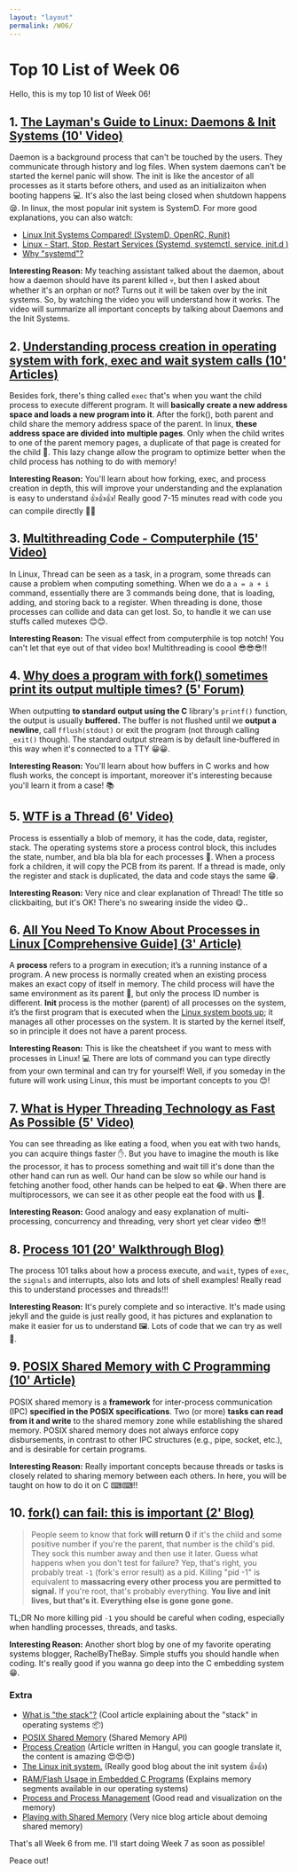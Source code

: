 ```yaml
---
layout: "layout"
permalink: /W06/
---
```


# Top 10 List of Week 06

Hello, this is my top 10 list of Week 06!

## 1. [The Layman's Guide to Linux: Daemons & Init Systems (10' Video)](https://www.youtube.com/watch?v=ydg9KZCCPE0)

Daemon is a background process that can't be touched by the users. They communicate through history and log files. When system daemons can't be started the kernel panic will show. The init is like the ancestor of all processes as it starts before others, and used as an initializaiton when booting happens 💻. It's also the last being closed when shutdown happens 😪. In linux, the most popular init system is SystemD. For more good explanations, you can also watch:

- [Linux Init Systems Compared! (SystemD, OpenRC, Runit)](https://www.youtube.com/watch?v=k1Wh8sWR8v0)
- [Linux - Start, Stop, Restart Services (Systemd, systemctl, service, init.d )](https://www.youtube.com/watch?v=8JqxRLHGalI)
- [Why "systemd"?](https://www.youtube.com/watch?v=KftuGM_ylKg)

**Interesting Reason:** My teaching assistant talked about the daemon, about how a daemon should have its parent killed 💀, but then I asked about whether it's an orphan or not? Turns out it will be taken over by the init systems. So, by watching the video you will understand how it works. The video will summarize all important concepts by talking about Daemons and the Init Systems.

## 2. [Understanding process creation in operating system with fork, exec and wait system calls (10' Articles)](http://shivammitra.com/operating%20system/fork-exec-wait-in-operating-system/)

Besides fork, there's thing called `exec` that's when you want the child process to execute different program. It will **basically create a new address space and loads a new program into it**. After the fork(), both parent and child share the memory address space of the parent. In linux, **these address space are divided into multiple pages**. Only when the child writes to one of the parent memory pages, a duplicate of that page is created for the child 🤡. This lazy change allow the program to optimize better when the child process has nothing to do with memory!

**Interesting Reason:** You'll learn about how forking, exec, and process creation in depth, this will improve your understanding and the explanation is easy to understand 👍👍👍! Really good 7-15 minutes read with code you can compile directly 🌠🌠

## 3. [Multithreading Code - Computerphile (15' Video)](https://www.youtube.com/watch?v=7ENFeb-J75k)

In Linux, Thread can be seen as a task, in a program, some threads can cause a problem when computing something. When we do a `a = a + i` command, essentially there are 3 commands being done, that is loading, adding, and storing back to a register. When threading is done, those processes can collide and data can get lost. So, to handle it we can use stuffs called mutexes 😊😊.

**Interesting Reason:** The visual effect from computerphile is top notch! You can't let that eye out of that video box! Multithreading is coool 😎😎😎!!

## 4. [Why does a program with fork() sometimes print its output multiple times? (5' Forum)](https://unix.stackexchange.com/questions/447898/why-does-a-program-with-fork-sometimes-print-its-output-multiple-times)

When outputting **to standard output using the C** library's `printf()` function, the output is usually **buffered.** The buffer is not flushed until we **output a newline**, call `fflush(stdout)` or exit the program (not through calling `_exit()` though). The standard output stream is by default line-buffered in this way when it's connected to a TTY 😀😀.

**Interesting Reason:** You'll learn about how buffers in C works and how flush works, the concept is important, moreover it's interesting because you'll learn it from a case! 📚

## 5. [WTF is a Thread (6' Video)](https://www.youtube.com/watch?v=WYW_zRF-y-I)

Process is essentially a blob of memory, it has the code, data, register, stack. The operating systems store a process control block, this includes the state, number, and bla bla bla for each processes 🍴. When a process fork a children, it will copy the PCB from its parent. If a thread is made, only the register and stack is duplicated, the data and code stays the same 😁.

**Interesting Reason:** Very nice and clear explanation of Thread! The title so clickbaiting, but it's OK! There's no swearing inside the video 😋..

## 6. [All You Need To Know About Processes in Linux [Comprehensive Guide] (3' Article)](https://www.tecmint.com/linux-process-management/)

A **process** refers to a program in execution; it’s a running instance of a program. A new process is normally created when an existing process makes an exact copy of itself in memory. The child process will have the same environment as its parent 🤼, but only the process ID number is different. **Init** process is the mother (parent) of all processes on the system, it’s the first program that is executed when the [Linux system boots up](https://www.tecmint.com/linux-boot-process/); it manages all other processes on the system. It is started by the kernel itself, so in principle it does not have a parent process.

**Interesting Reason:** This is like the cheatsheet if you want to mess with processes in Linux! 💻 There are lots of command you can type directly from your own terminal and can try for yourself! Well, if you someday in the future will work using Linux, this must be important concepts to you 😊!

## 7. [What is Hyper Threading Technology as Fast As Possible (5' Video)](https://www.youtube.com/watch?v=wnS50lJicXc)

You can see threading as like eating a food, when you eat with two hands, you can acquire things faster ✋. But you have to imagine the mouth is like the processor, it has to process something and wait till it's done than the other hand can run as well. Our hand can be slow so while our hand is fetching another food, other hands can be helped to eat 😂. When there are multiprocessors, we can see it as other people eat the food with us 🍎.

**Interesting Reason:** Good analogy and easy explanation of multi-processing, concurrency and threading, very short yet clear video 😎!!

## 8. [Process 101 (20' Walkthrough Blog)](https://calvinkam.github.io/csci3150-process/index.html)

The process 101 talks about how a process execute, and `wait`, types of `exec`, the `signals` and interrupts, also lots and lots of shell examples! Really read this to understand processes and threads!!!

**Interesting Reason:** It's purely complete and so interactive. It's made using jekyll and the guide is just really good, it has pictures and explanation to make it easier for us to understand 🖼. Lots of code that we can try as well 🧠.

## 9. [POSIX Shared Memory with C Programming (10' Article)](https://linuxhint.com/posix-shared-memory-c-programming/)

POSIX shared memory is a **framework** for inter-process communication (IPC) **specified in the POSIX specifications**. Two (or more) **tasks can read from it and write** to the shared memory zone while establishing the shared memory. POSIX shared memory does not always enforce copy disbursements, in contrast to other IPC structures (e.g., pipe, socket, etc.), and is desirable for certain programs.

**Interesting Reason:** Really important concepts because threads or tasks is closely related to sharing memory between each others. In here, you will be taught on how to do it on C ⌨⌨!!

## 10. [fork() can fail: this is important (2' Blog)](https://rachelbythebay.com/w/2014/08/19/fork/)

> People seem to know that fork **will return 0** if it's the child and some positive number if you're the parent, that number is the child's pid. They sock this number away and then use it later. Guess what happens when you don't test for failure? Yep, that's right, you probably treat `-1` (fork's error result) as a pid. Killing "pid -1" is equivalent to **massacring every other process you are permitted to signal.** If you're root, that's probably everything. **You live and init lives, but that's it. Everything else is gone gone gone.**

TL;DR No more killing pid `-1` you should be careful when coding, especially when handling processes, threads, and tasks.

**Interesting Reason:** Another short blog by one of my favorite operating systems blogger, RachelByTheBay. Simple stuffs you should handle when coding. It's really good if you wanna go deep into the C embedding system 😁.

### Extra

- [What is "the stack"?](http://jvns.ca/blog/2016/02/27/a-few-notes-on-the-stack/) (Cool article explaining about the "stack" in operating systems 📦)
- [POSIX Shared Memory](https://fedemengo.github.io/blog/2018/02/POSIX-shm.html) (Shared Memory API)
- [Process Creation](https://mug896.github.io/bash-shell/commands.html) (Article written in Hangul, you can google translate it, the content is amazing 😍😍😍)
- [The Linux init system.](http://pminkov.github.io/blog/the-linux-init-system.html) (Really good blog about the init system 👍👍)
- [RAM/Flash Usage in Embedded C Programs](https://blog.stratifylabs.co/device/2013-10-18-RAM-Flash-Usage-in-Embedded-C-Programs/) (Explains memory segments available in our operating systems)
- [Process and Process Management](https://applied-programming.github.io/Operating-Systems-Notes/2-Process-Management/) (Good read and visualization on the memory)
- [Playing with Shared Memory](https://www.deepanseeralan.com/tech/playing-with-shared-memory/) (Very nice blog article about demoing shared memory)

That's all Week 6 from me. I'll start doing Week 7 as soon as possible!

Peace out!
